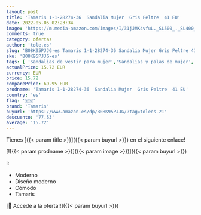 ```yaml
---
layout: post
title: 'Tamaris 1-1-28274-36  Sandalia Mujer  Gris Peltre  41 EU'
date: 2022-05-05 02:23:34
image: 'https://m.media-amazon.com/images/I/31jJMK4vfuL._SL500_._SL400_.jpg'
comments: true
category: ofertas
author: 'tole.es'
slug: 'B08K95PJJG-es Tamaris 1-1-28274-36 Sandalia Mujer Gris Peltre 41 EU'
sku: 'B08K95PJJG-es'
tags: [ 'Sandalias de vestir para mujer','Sandalias y palas de mujer','Zapatos','Zapatos para mujer','Zapatos y complementos','sandalia','tamaris','🇪🇸', ]
actualPrice: 15.72 EUR
currency: EUR
price: 15.72
comparePrice: 69.95 EUR
prodname: 'Tamaris 1-1-28274-36  Sandalia Mujer  Gris Peltre  41 EU'
country: 'es'
flag: '🇪🇸'
brand: 'Tamaris'
buyurl: 'https://www.amazon.es/dp/B08K95PJJG/?tag=tolees-21'
descuento: '77.53'
average: '15.72'
---
```


Tienes [{{< param title >}}]({{< param buyurl >}}) en el siguiente enlace!

[![{{< param prodname >}}]({{< param image >}})]({{< param buyurl >}})

ℹ️:

- Moderno
- Diseño moderno
- Cómodo
- Tamaris

[🛒 Accede a la oferta!!]({{< param buyurl >}})
